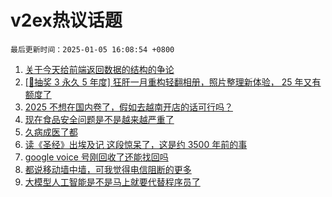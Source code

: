 # v2ex热议话题

`最后更新时间：2025-01-05 16:08:54 +0800`

1. [关于今天给前端返回数据的结构的争论](https://www.v2ex.com/t/1102528)
1. [[🎁抽奖 3 永久 5 年度] 狂肝一月重构轻翻相册，照片整理新体验， 25 年又有额度了](https://www.v2ex.com/t/1102554)
1. [2025 不想在国内卷了，假如去越南开店的话可行吗？](https://www.v2ex.com/t/1102515)
1. [现在食品安全问题是不是越来越严重了](https://www.v2ex.com/t/1102614)
1. [久病成医了都](https://www.v2ex.com/t/1102611)
1. [读《圣经》出埃及记 这段惊呆了，这是约 3500 年前的事](https://www.v2ex.com/t/1102542)
1. [google voice 号刚回收了还能找回吗](https://www.v2ex.com/t/1102604)
1. [都说移动墙中墙，可我觉得电信阻断的更多](https://www.v2ex.com/t/1102519)
1. [大模型人工智能是不是马上就要代替程序员了](https://www.v2ex.com/t/1102613)

